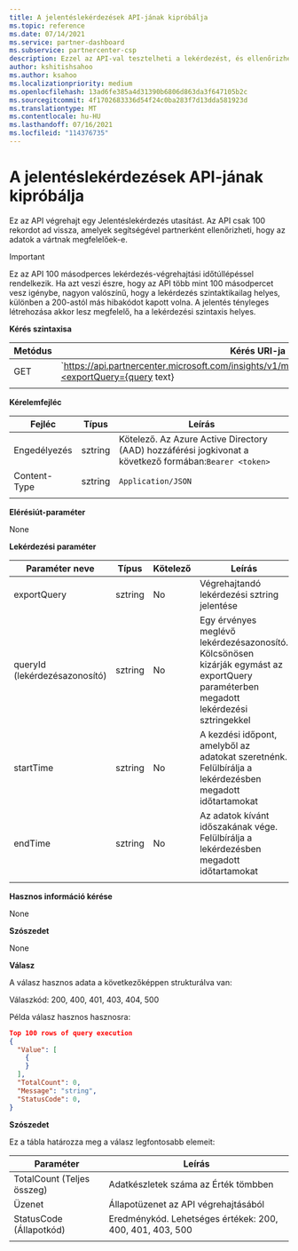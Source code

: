 ```yaml
---
title: A jelentéslekérdezések API-jának kipróbálja
ms.topic: reference
ms.date: 07/14/2021
ms.service: partner-dashboard
ms.subservice: partnercenter-csp
description: Ezzel az API-val tesztelheti a lekérdezést, és ellenőrizheti az eredményeket Partnerközpont elemzésekben.
author: kshitishsahoo
ms.author: ksahoo
ms.localizationpriority: medium
ms.openlocfilehash: 13ad6fe385a4d31390b6806d863da3f647105b2c
ms.sourcegitcommit: 4f1702683336d54f24c0ba283f7d13dda581923d
ms.translationtype: MT
ms.contentlocale: hu-HU
ms.lasthandoff: 07/16/2021
ms.locfileid: "114376735"
---
```

# <a name="try-report-queries-api"></a>A jelentéslekérdezések API-jának kipróbálja

Ez az API végrehajt egy Jelentéslekérdezés utasítást. Az API csak 100 rekordot ad vissza, amelyek segítségével partnerként ellenőrizheti, hogy az adatok a vártnak megfelelőek-e.

> [!IMPORTANT]
> Ez az API 100 másodperces lekérdezés-végrehajtási időtúllépéssel rendelkezik. Ha azt veszi észre, hogy az API több mint 100 másodpercet vesz igénybe, nagyon valószínű, hogy a lekérdezés szintaktikailag helyes, különben a 200-astól más hibakódot kapott volna. A jelentés tényleges létrehozása akkor lesz megfelelő, ha a lekérdezési szintaxis helyes.

**Kérés szintaxisa**

|    Metódus    |    Kérés URI-ja    |
|    ----    |    ----    |
|    GET    |    `https://api.partnercenter.microsoft.com/insights/v1/mpn/ScheduledQueries/testQueryResult?<exportQuery={query text}|queryId={queryId}>`    |
|        |        |

**Kérelemfejléc**

|    Fejléc    |    Típus    |    Leírás    |
|    ----    |    ----    |    ----    |
|    Engedélyezés    |    sztring    |    Kötelező. Az Azure Active Directory (AAD) hozzáférési jogkivonat a következő formában:`Bearer <token>`    |
|    Content-Type    |    sztring    |    `Application/JSON`    |
|        |        |        |

**Elérésiút-paraméter**

None

**Lekérdezési paraméter**

|    Paraméter neve    |    Típus    |    Kötelező    |    Leírás    |
|    ----    |    ----    |    ----    |    ----    |
|    exportQuery     |    sztring    |    No    |    Végrehajtandó lekérdezési sztring jelentése     |
|    queryId (lekérdezésazonosító)     |    sztring    |    No    |    Egy érvényes meglévő lekérdezésazonosító. Kölcsönösen kizárják egymást az exportQuery paraméterben megadott lekérdezési sztringekkel    |
|    startTime     |    sztring    |    No    |    A kezdési időpont, amelyből az adatokat szeretnénk. Felülbírálja a lekérdezésben megadott időtartamokat    |
|    endTime     |    sztring    |    No    |    Az adatok kívánt időszakának vége. Felülbírálja a lekérdezésben megadott időtartamokat    |
|        |        |        |        |

**Hasznos információ kérése**

None

**Szószedet**

None

**Válasz**

A válasz hasznos adata a következőképpen strukturálva van:

Válaszkód: 200, 400, 401, 403, 404, 500

Példa válasz hasznos hasznosra:

```json
Top 100 rows of query execution 
{ 
  "Value": [ 
    { 
    } 
  ], 
  "TotalCount": 0, 
  "Message": "string", 
  "StatusCode": 0, 
} 
```

**Szószedet**

Ez a tábla határozza meg a válasz legfontosabb elemeit:

|    Paraméter    |    Leírás    |
|    ----    |    ----    |
|    TotalCount (Teljes összeg)     |    Adatkészletek száma az Érték tömbben     |
|    Üzenet     |    Állapotüzenet az API végrehajtásából     |
|    StatusCode (Állapotkód)     |    Eredménykód. Lehetséges értékek: 200, 400, 401, 403, 500     |
|        |        |
